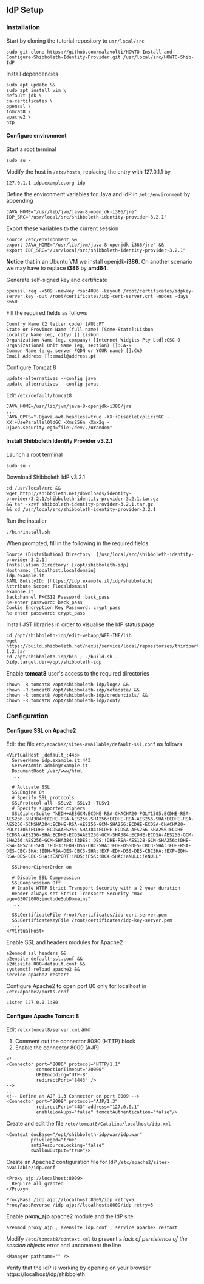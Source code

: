 ## IdP Setup


### Installation

Start by cloning the tutorial repository to `usr/local/src`
```
sudo git clone https://github.com/malavolti/HOWTO-Install-and-Configure-Shibboleth-Identity-Provider.git /usr/local/src/HOWTO-Shib-IdP
```

Install dependencies
```
sudo apt update &&
sudo apt install vim \
default-jdk \
ca-certificates \
openssl \
tomcat8 \
apache2 \
ntp
```

#### Configure environment

Start a root terminal
```
sudo su -
```

Modify the host in `/etc/hosts`, replacing the entry with 127.0.1.1 by
```
127.0.1.1 idp.example.org idp
```

Define the environment variables for Java and IdP in `/etc/environment` by appending
```
JAVA_HOME="/usr/lib/jvm/java-8-openjdk-i386/jre"
IDP_SRC="/usr/local/src/shibboleth-identity-provider-3.2.1"
```

Export these variables to the current session
```
source /etc/environment &&
export JAVA_HOME="/usr/lib/jvm/java-8-openjdk-i386/jre" &&
export IDP_SRC="/usr/local/src/shibboleth-identity-provider-3.2.1"
```

**Notice** that in an Ubuntu VM we install openjdk-**i386**.
On another scenario we may have to replace **i386** by **amd64**. 

Generate self-signed key and certificate
```
openssl req -x509 -newkey rsa:4096 -keyout /root/certificates/idpkey-server.key -out /root/certificates/idp-cert-server.crt -nodes -days 3650
```
Fill the required fields as follows
```
Country Name (2 letter code) [AU]:PT
State or Province Name (full name) [Some-State]:Lisbon
Locality Name (eg, city) []:Lisbon
Organization Name (eg, company) [Internet Widgits Pty Ltd]:CSC-9
Organizational Unit Name (eg, section) []:CA-9
Common Name (e.g. server FQDN or YOUR name) []:CA9
Email Address []:email@address.pt
```

Configure Tomcat 8
```
update-alternatives --config java
update-alternatives --config javac
```
Edit `/etc/default/tomcat8`
```
JAVA_HOME=/usr/lib/jvm/java-8-openjdk-i386/jre
...
JAVA_OPTS="-Djava.awt.headless=true -XX:+DisableExplicitGC -XX:+UseParallelOldGC -Xms256m -Xmx2g -Djava.security.egd=file:/dev/./urandom"
```


#### Install Shibboleth Identity Provider v3.2.1

Launch a root terminal
```
sudo su -
```

Download Shibboleth IdP v3.2.1
```
cd /usr/local/src &&
wget http://shibboleth.net/downloads/identity-provider/3.2.1/shibboleth-identity-provider-3.2.1.tar.gz
&& tar -xzvf shibboleth-identity-provider-3.2.1.tar.gz
&& cd /usr/local/src/shibboleth-identity-provider-3.2.1
```
Run the installer
```
./bin/install.sh
```
When prompted, fill in the following in the required fields
```
Source (Distribution) Directory: [/usr/local/src/shibboleth-identity-provider-3.2.1]
Installation Directory: [/opt/shibboleth-idp]
Hostname: [localhost.localdomain]
idp.example.it
SAML EntityID: [https://idp.example.it/idp/shibboleth]
Attribute Scope: [localdomain]
example.it
Backchannel PKCS12 Password: back_pass
Re-enter password: back_pass
Cookie Encryption Key Password: crypt_pass
Re-enter password: crypt_pass
```

Install JST libraries in order to visualise the IdP status page
```
cd /opt/shibboleth-idp/edit-webapp/WEB-INF/lib
wget https://build.shibboleth.net/nexus/service/local/repositories/thirdparty/content/javax/servlet/jstl/1.2/jstl-1.2.jar
cd /opt/shibboleth-idp/bin ; ./build.sh -Didp.target.dir=/opt/shibboleth-idp
```

Enable **tomcat8** user's access to the required directories
```
chown -R tomcat8 /opt/shibboleth-idp/logs/ &&
chown -R tomcat8 /opt/shibboleth-idp/metadata/ &&
chown -R tomcat8 /opt/shibboleth-idp/credentials/ &&
chown -R tomcat8 /opt/shibboleth-idp/conf/
```

### Configuration

#### Configure SSL on Apache2

Edit the file `etc/apache2/sites-available/default-ssl.conf` as follows
```
<VirtualHost _default_:443>
  ServerName idp.example.it:443
  ServerAdmin admin@example.it
  DocumentRoot /var/www/html
  ...
  
  # Activate SSL
  SSLEngine On
  # Specify SSL protocols
  SSLProtocol all -SSLv2 -SSLv3 -TLSv1
  # Specify supported ciphers
  SSLCipherSuite "kEDH+AESGCM:ECDHE-RSA-CHACHA20-POLY1305:ECDHE-RSA-AES256-SHA384:ECDHE-RSA-AES256-SHA256:ECDHE-RSA-AES256-SHA:ECDHE-RSA-AES256-GCMSHA384:ECDHE-RSA-AES256-GCM-SHA256:ECDHE-ECDSA-CHACHA20-POLY1305:ECDHE-ECDSAAES256-SHA384:ECDHE-ECDSA-AES256-SHA256:ECDHE-ECDSA-AES256-SHA:ECDHE-ECDSAAES256-GCM-SHA384:ECDHE-ECDSA-AES256-GCM-SHA256:AES256-GCM-SHA384:!3DES:!DES:!DHE-RSA-AES128-GCM-SHA256:!DHE-RSA-AES256-SHA:!EDE3:!EDH-DSS-CBC-SHA:!EDH-DSSDES-CBC3-SHA:!EDH-RSA-DES-CBC-SHA:!EDH-RSA-DES-CBC3-SHA:!EXP-EDH-DSS-DES-CBCSHA:!EXP-EDH-RSA-DES-CBC-SHA:!EXPORT:!MD5:!PSK:!RC4-SHA:!aNULL:!eNULL"
  
  SSLHonorCipherOrder on
  
  # Disable SSL Compression
  SSLCompression Off
  # Enable HTTP Strict Transport Security with a 2 year duration
  Header always set Strict-Transport-Security "max-age=63072000;includeSubDomains"
  ...
  
  SSLCertificateFile /root/certificates/idp-cert-server.pem
  SSLCertificateKeyFile /root/certificates/idp-key-server.pem
  ...
</VirtualHost>
```

Enable SSL and headers modules for Apache2
```
a2enmod ssl headers &&
a2ensite default-ssl.conf &&
a2dissite 000-default.conf &&
systemctl reload apache2 &&
service apache2 restart 
```

Configure Apache2 to open port 80 only for localhost ìn `/etc/apache2/ports.conf`
```
Listen 127.0.0.1:80
```

#### Configure Apache Tomcat 8

Edit `/etc/tomcat8/server.xml` and
1. Comment out the connector 8080 (HTTP) block
2. Enable the connector 8009 (AJP)
```
<!--
<Connector port="8080" protocol="HTTP/1.1"
           connectionTimeout="20000"
           URIEncoding="UTF-8"
           redirectPort="8443" />
-->
...
<!-- Define an AJP 1.3 Connector on port 8009 -->
<Connector port="8009" protocol="AJP/1.3"
           redirectPort="443" address="127.0.0.1"
           enableLookups="false" tomcatAuthentication="false"/>
```

Create and edit the file `/etc/tomcat8/Catalina/localhost/idp.xml`
```
<Context docBase="/opt/shibboleth-idp/war/idp.war"
         privileged="true"
         antiResourceLocking="false"
         swallowOutput="true"/>
```

Create an Apache2 configuration file for IdP `/etc/apache2/sites-available/idp.conf`
```
<Proxy ajp://localhost:8009>
  Require all granted
</Proxy>

ProxyPass /idp ajp://localhost:8009/idp retry=5
ProxyPassReverse /idp ajp://localhost:8009/idp retry=5
```

Enable **proxy_ajp** apache2 module and the IdP site
```
a2enmod proxy_ajp ; a2ensite idp.conf ; service apache2 restart
```

Modify `/etc/tomcat8/context.xml` to prevent a *lack of persistence of the session objects* error
and uncomment the line
```
<Manager pathname="" />
```

Verify that the IdP is working by opening on your browser
https://localhost/idp/shibboleth